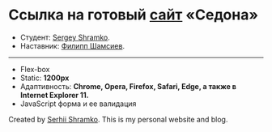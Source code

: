 # Ссылка на готовый [сайт](https://shramkoweb.github.io/Sedona/) «Седона»

* Студент: [Sergey Shramko]([https://htmlacademy.ru/profile/id852139](https://shramko.dev/)).
* Наставник: [Филипп Шамсиев](https://github.com/toolX).
***
- Flex-box
- Static: **1200px**
- Адаптивность: **Chrome, Opera, Firefox, Safari, Edge, а также в Internet Explorer 11.**
- JavaScript форма и ее валидация

Created by [Serhii Shramko](https://shramko.dev/). This is my personal website and blog. 
